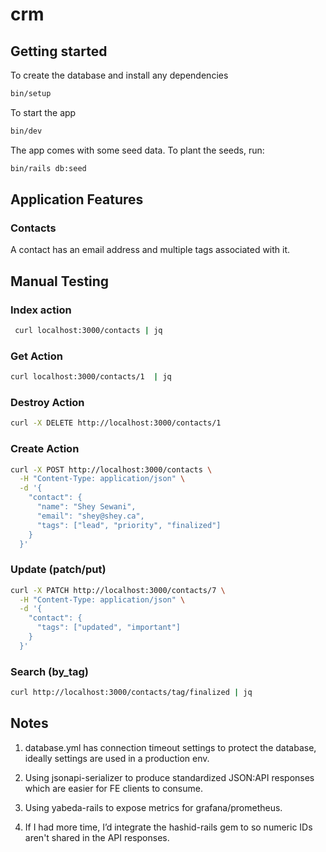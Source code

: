 # crm

## Getting started

To create the database and install any dependencies

```bash
bin/setup
```

To start the app

```bash
bin/dev
```

The app comes with some seed data. To plant the seeds, run:

```bash
bin/rails db:seed
```

## Application Features

### Contacts

A contact has an email address and multiple tags associated with it.

## Manual Testing

### Index action

```bash
 curl localhost:3000/contacts | jq
```

### Get Action

```bash
curl localhost:3000/contacts/1  | jq
```

### Destroy Action

```bash
curl -X DELETE http://localhost:3000/contacts/1
```

### Create Action

```bash
curl -X POST http://localhost:3000/contacts \
  -H "Content-Type: application/json" \
  -d '{
    "contact": {
      "name": "Shey Sewani",
      "email": "shey@shey.ca",
      "tags": ["lead", "priority", "finalized"]
    }
  }'
```

### Update (patch/put)

```bash
curl -X PATCH http://localhost:3000/contacts/7 \
  -H "Content-Type: application/json" \
  -d '{
    "contact": {
      "tags": ["updated", "important"]
    }
  }'
```

### Search (by_tag)

```bash
curl http://localhost:3000/contacts/tag/finalized | jq
```

## Notes

1. database.yml has connection timeout settings to protect the database, ideally settings are used in a production env.

1. Using jsonapi-serializer to produce standardized JSON:API responses which are easier for FE clients to consume.

1. Using yabeda-rails to expose metrics for grafana/prometheus.

1. If I had more time, I’d integrate the hashid-rails gem to so numeric IDs aren't shared in the API responses.
